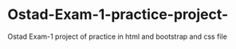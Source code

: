 # Ostad-Exam-1-practice-project-
Ostad Exam-1  project of practice in html and bootstrap and css file  
